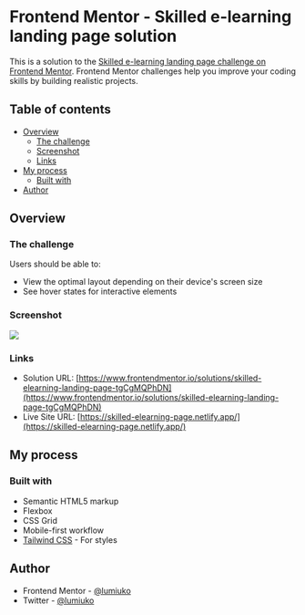 # Frontend Mentor - Skilled e-learning landing page solution

This is a solution to the [Skilled e-learning landing page challenge on Frontend Mentor](https://www.frontendmentor.io/challenges/skilled-elearning-landing-page-S1ObDrZ8q). Frontend Mentor challenges help you improve your coding skills by building realistic projects.

## Table of contents

- [Overview](#overview)
  - [The challenge](#the-challenge)
  - [Screenshot](#screenshot)
  - [Links](#links)
- [My process](#my-process)
  - [Built with](#built-with)
- [Author](#author)

## Overview

### The challenge

Users should be able to:

- View the optimal layout depending on their device's screen size
- See hover states for interactive elements

### Screenshot

![](https://i.imgur.com/TbCHhFs.jpg)

### Links

- Solution URL: [https://www.frontendmentor.io/solutions/skilled-elearning-landing-page-tgCgMQPhDN](https://www.frontendmentor.io/solutions/skilled-elearning-landing-page-tgCgMQPhDN)
- Live Site URL: [https://skilled-elearning-page.netlify.app/](https://skilled-elearning-page.netlify.app/)

## My process

### Built with

- Semantic HTML5 markup
- Flexbox
- CSS Grid
- Mobile-first workflow
- [Tailwind CSS](https://tailwindcss.com/) - For styles

## Author

- Frontend Mentor - [@lumiuko](https://www.frontendmentor.io/profile/lumiuko)
- Twitter - [@lumiuko](https://www.twitter.com/lumiuko)

